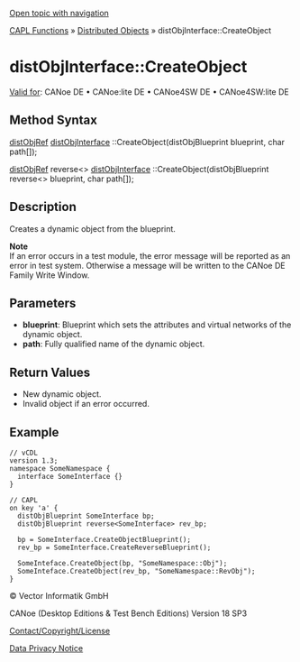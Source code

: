 [Open topic with navigation](../../../../../CANoeDEFamily.htm#Topics/CAPLFunctions/DistributedObjects/Methods/CAPLfunctiondistObjInterfaceCreateObject.md)

[CAPL Functions](../../CAPLfunctions.md) » [Distributed Objects](../CAPLfunctionsDOOverview.md) » distObjInterface::CreateObject

# distObjInterface::CreateObject

[Valid for](../../../Shared/FeatureAvailability.md): CANoe DE • CANoe:lite DE • CANoe4SW DE • CANoe4SW:lite DE

## Method Syntax

[distObjRef](../Objects/CAPLfunctiondistObjRef.md) <Interface> [distObjInterface](../Objects/CAPLfunctiondistObjInterface.md) <Interface>::CreateObject(distObjBlueprint <Interface> blueprint, char path[]);

[distObjRef](../Objects/CAPLfunctiondistObjRef.md) reverse<<Interface>> [distObjInterface](../Objects/CAPLfunctiondistObjInterface.md) <Interface>::CreateObject(distObjBlueprint reverse<<Interface>> blueprint, char path[]);

## Description

Creates a dynamic object from the blueprint.

**Note**  
If an error occurs in a test module, the error message will be reported as an error in test system. Otherwise a message will be written to the CANoe DE Family Write Window.

## Parameters

- **blueprint**: Blueprint which sets the attributes and virtual networks of the dynamic object.
- **path**: Fully qualified name of the dynamic object.

## Return Values

- New dynamic object.
- Invalid object if an error occurred.

## Example

```plaintext
// vCDL
version 1.3;
namespace SomeNamespace {
  interface SomeInterface {}
}

// CAPL
on key 'a' {
  distObjBlueprint SomeInterface bp;
  distObjBlueprint reverse<SomeInterface> rev_bp;

  bp = SomeInterface.CreateObjectBlueprint();
  rev_bp = SomeInterface.CreateReverseBlueprint();

  SomeInteface.CreateObject(bp, "SomeNamespace::Obj");
  SomeInteface.CreateObject(rev_bp, "SomeNamespace::RevObj");
}
```

© Vector Informatik GmbH

CANoe (Desktop Editions & Test Bench Editions) Version 18 SP3

[Contact/Copyright/License](../../../Shared/ContactCopyrightLicense.md)

[Data Privacy Notice](https://www.vector.com/int/en/company/get-info/privacy-policy/)